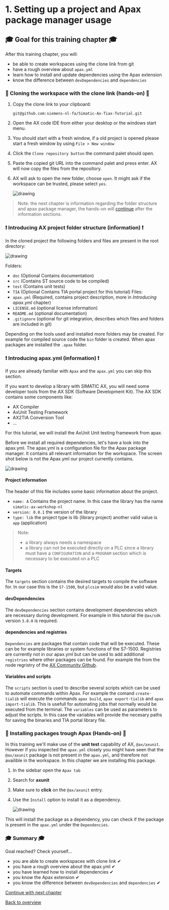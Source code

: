 # 1. Setting up a project and Apax package manager usage

## :mortar_board: Goal for this training chapter :mortar_board:

After this training chapter, you will:

- be able to create workspaces using the clone link from git
- have a rough overview about `apax.yml`
- learn how to install and update dependencies using the Apax extension
- know the difference between `devDependencies` and `dependencies`

### :raised_hands: Cloning the workspace with the clone link (hands-on) :raised_hands:

1. Copy the clone link to your clipboard:

   ```iec-st
   git@github.com:siemens-nl-fa/Simatic-Ax-Tiax-Tutorial.git
   ```
2. Open the AX code IDE from either your desktop or the windows start menu.
3. You should start with a fresh window, if a old project is opened please start a fresh window by using `File > New window`
4. Click the `Clone repository button` the command palet should open.
5. Paste the copied git URL into the command palet and press enter. AX will now copy the files from the repository.
6. AX will ask to open the new folder, choose `open`. It might ask if the workspace can be trusted, please select `yes`.

   ![drawing](./assets/20230601_111451_image.png)

> Note: the next chapter is information regarding the folder structure and apax package manager, the hands-on will [continue](:raised_hands:-Installing-packages-trough-Apax-(Hands-on)-:raised_hands:) after the information sections.

### :exclamation: Introducing AX project folder structure (information) :exclamation:

In the cloned project the following folders and files are present in the root directory:

![drawing](./assets/20230601_111720_image.png)

Folders:

- `doc`        (Optional Contains documentation)
- `src`        (Contains ST source code to be compiled)
- `test`       (Contains unit tests)
- `TIA`        (Optional Contains TIA portal project for this tutorial)
  Files:
- `apax.yml`   (Required, contains project description, more in *Introducing apax.yml* chapter)
- `LICENSE.md` (optional license information)
- `README.md`  (optional documentation)
- `.gitignore` (optional for git integration, describes which files and folders are included in git)

Depending on the tools used and installed more folders may be created. For example for compiled source code the `bin` folder is created. When apax packages are installed the `.apax` folder.

### :exclamation: Introducing apax.yml (information) :exclamation:

If you are already familiar with `Apax` and the `apax.yml` you can skip this section.

If you want to develop a library with SIMATIC AX, you will need some developer tools from the AX SDK (Software Development Kit). The AX SDK contains some components like:

- AX Compiler
- AxUnit Testing Framework
- AX2TIA Conversion Tool
- ...

For this tutorial, we will install the AxUnit Unit testing framework from apax.

Before we install all required dependencies, let's have a look into the apax.yml. The apax.yml is a configuration file for the Apax package manager. It contains all relevant information for the workspace. The screen shot below is not the Apax.yml our project currently contains.

![drawing](./assets/20230601_115148_image.png)

#### **Project information**

The header of this file includes some basic information about the project.

- `name: A` Contains the project name. In this case the library has the name `simatic-ax-workshop-nl`
- `version: 0.0.1` the version of the library
- `type: lib` the project type is lib (library project) another valid value is `app` (application)

> Note:
>
> - a library always needs a namespace
> - a library can not be executed directly on a PLC since a library must have a `CONFIGURATION` and a `PROGRAM` section which is necessary to be executed on a PLC

#### Targets

The `targets` section contains the desired targets to compile the software for. In our case this is the `S7-1500`, but `plcsim` would also be a valid value.

#### **devDependencies**

The `devDependencies` section contains development dependencies which are necessary during development. For example in this tutorial the `@ax/sdk` version `3.0.0` is required.

#### **dependencies** and **registries**

`Dependencies` are packages that contain code that will be executed. These can be for example libraries or system functions of the S7-1500. Registries are currently not in our apax.yml but can be used to add additional `registries` where other packages can be found. For example the from the node regristry of the [AX Community Github](https://github.com/simatic-ax).

#### Variables and scripts

The `scripts` section is used to describe several scripts which can be used to automate commands within Apax. For example the comand `create-tialib` will execute the commands `apax build`, `apax export-tialib` and `apax import-tialib`. This is usefull for automating jobs that normally would be executed from the terminal. The `variables` can be used as parameters to adjust the scripts. In this case the variables will provide the necesary paths for saving the binaries and TIA portal library file.

### :raised_hands: Installing packages trough Apax (Hands-on) :raised_hands:

In this training we'll make use of the **unit test** capability of AX, `@ax/axunit`. However if you inspected the `apax.yml` closely you might have seen that the `@ax/axunit` package is not present in the `apax.yml`, and therefore not availible in the workspace. In this chapter we are installing this package.

1. In the sidebar open the `Apax tab`
2. Search for **axunit**
3. Make sure to **click** on the `@ax/axunit` entry. 
4. Use the `Install` option to install it as a dependency. 

   ![drawing](./assets/20230601_112100_image.png)

This will install the package as a dependency, you can check if the package is present in the `apax.yml` under the `Dependencies`.

### :mortar_board: Summary :mortar_board:

Goal reached? Check yourself...

- you are able to create workspaces with clone link ✔
- you have a rough overview about the apax.yml ✔
- you have learned how to install dependencies ✔
- you know the Apax extension ✔
- you know the difference between `devDependencies` and `dependencies` ✔

[Continue with next chapter](./2-testing-framework.md)

[Back to overview](./../README.md)
